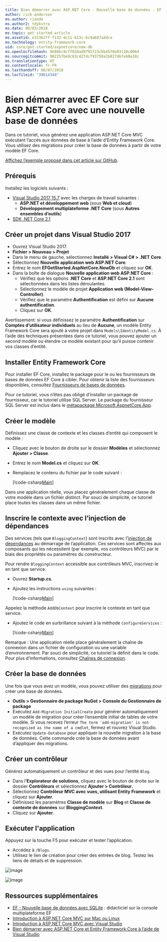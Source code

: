 ```yaml
---
title: Bien démarrer avec ASP.NET Core - Nouvelle base de données - EF Core
author: rick-anderson
ms.author: riande
ms.author2: tdykstra
ms.date: 08/03/2018
ms.topic: get-started-article
ms.assetid: e153627f-f132-4c11-b13c-6c9a607addce
ms.technology: entity-framework-core
uid: core/get-started/aspnetcore/new-db
ms.openlocfilehash: 9e86bc9cff028ad9791f23cbb45f0a93110c0064
ms.sourcegitcommit: 902257be9c63c427dc793750a2b827d6feb8e38c
ms.translationtype: HT
ms.contentlocale: fr-FR
ms.lasthandoff: 08/07/2018
ms.locfileid: "39614348"
---
```

# <a name="getting-started-with-ef-core-on-aspnet-core-with-a-new-database"></a>Bien démarrer avec EF Core sur ASP.NET Core avec une nouvelle base de données

Dans ce tutoriel, vous générez une application ASP.NET Core MVC exécutant l’accès aux données de base à l’aide d’Entity Framework Core. Vous utilisez des migrations pour créer la base de données à partir de votre modèle EF Core.

[Affichez l’exemple proposé dans cet article sur GitHub](https://github.com/aspnet/EntityFramework.Docs/tree/master/samples/core/GetStarted/AspNetCore/EFGetStarted.AspNetCore.NewDb).

## <a name="prerequisites"></a>Prérequis

Installez les logiciels suivants :

* [Visual Studio 2017 15.7](https://www.visualstudio.com/downloads/) avec les charges de travail suivantes :
  * **ASP.NET et développement web** (sous **Web et cloud**)
  * **Développement multiplateforme .NET Core** (sous **Autres ensembles d’outils**)
* [SDK .NET Core 2.1](https://www.microsoft.com/net/download/core)

## <a name="create-a-new-project-in-visual-studio-2017"></a>Créer un projet dans Visual Studio 2017

* Ouvrez Visual Studio 2017.
* **Fichier > Nouveau > Projet**
* Dans le menu de gauche, sélectionnez **Installé > Visual C# > .NET Core**.
* Sélectionnez **Nouvelle application web ASP.NET Core**.
* Entrez le nom **EFGetStarted.AspNetCore.NewDb** et cliquez sur **OK**.
* Dans la boîte de dialogue **Nouvelle application web ASP.NET Core** :
  * Vérifiez que les options **.NET Core** et **ASP.NET Core 2.1** sont sélectionnées dans les listes déroulantes.
  * Sélectionnez le modèle de projet **Application web (Model-View-Controller)**.
  * Vérifiez que le paramètre **Authentification** est défini sur **Aucune authentification**.
  * Cliquez sur **OK**.

Avertissement: si vous définissez le paramètre **Authentification** sur **Comptes d’utilisateur individuels** au lieu de **Aucune**, un modèle Entity Framework Core sera ajouté à votre projet dans `Models\IdentityModel.cs`. À l’aide des techniques présentées dans ce tutoriel, vous pouvez ajouter un second modèle ou étendre ce modèle existant pour qu’il puisse contenir vos classes d’entité.

## <a name="install-entity-framework-core"></a>Installer Entity Framework Core

Pour installer EF Core, installez le package pour le ou les fournisseurs de bases de données EF Core à cibler. Pour obtenir la liste des fournisseurs disponibles, consultez [Fournisseurs de bases de données](../../providers/index.md). 

Pour ce tutoriel, vous n’êtes pas obligé d’installer un package de fournisseur, car le tutoriel utilise SQL Server. Le package du fournisseur SQL Server est inclus dans le [métapackage Microsoft.AspnetCore.App](https://docs.microsoft.com/en-us/aspnet/core/fundamentals/metapackage-app?view=aspnetcore-2.1).

## <a name="create-the-model"></a>Créer le modèle

Définissez une classe de contexte et les classes d’entité qui composent le modèle :

* Cliquez avec le bouton de droite sur le dossier **Modèles** et sélectionnez **Ajouter > Classe**.
* Entrez le nom **Model.cs** et cliquez sur **OK**.
* Remplacez le contenu du fichier par le code suivant :

  [!code-csharp[Main](../../../../samples/core/GetStarted/AspNetCore/EFGetStarted.AspNetCore.NewDb/Models/Model.cs)]

Dans une application réelle, vous placez généralement chaque classe de votre modèle dans un fichier distinct. Par souci de simplicité, ce tutoriel place toutes les classes dans un même fichier.

## <a name="register-your-context-with-dependency-injection"></a>Inscrire le contexte avec l’injection de dépendances

Des services (tels que `BloggingContext`) sont inscrits avec l’[injection de dépendances](http://docs.asp.net/en/latest/fundamentals/dependency-injection.html) au démarrage de l’application. Ces services sont affectés aux composants qui les nécessitent (par exemple, vos contrôleurs MVC) par le biais des propriétés ou paramètres du constructeur.

Pour rendre `BloggingContext` accessible aux contrôleurs MVC, inscrivez-le en tant que service.

* Ouvrez **Startup.cs**.
* Ajoutez les instructions `using` suivantes :

  [!code-csharp[Main](../../../../samples/core/GetStarted/AspNetCore/EFGetStarted.AspNetCore.NewDb/Startup.cs#AddedUsings)]

Appelez la méthode `AddDbContext` pour inscrire le contexte en tant que service.

* Ajoutez le code en surbrillance suivant à la méthode `ConfigureServices` :

  [!code-csharp[Main](../../../../samples/core/GetStarted/AspNetCore/EFGetStarted.AspNetCore.NewDb/Startup.cs?name=ConfigureServices&highlight=13-14)]

Remarque : Une application réelle place généralement la chaîne de connexion dans un fichier de configuration ou une variable d’environnement. Par souci de simplicité, ce tutoriel la définit dans le code. Pour plus d’informations, consultez [Chaînes de connexion](../../miscellaneous/connection-strings.md).

## <a name="create-the-database"></a>Créer la base de données

Une fois que vous avez un modèle, vous pouvez utiliser des [migrations](https://docs.microsoft.com/aspnet/core/data/ef-mvc/migrations#introduction-to-migrations) pour créer une base de données.

* **Outils > Gestionnaire de package NuGet > Console du Gestionnaire de package**
* Exécutez `Add-Migration InitialCreate` pour générer automatiquement un modèle de migration pour créer l’ensemble initial de tables de votre modèle. Si vous recevez l’erreur `The term 'add-migration' is not recognized as the name of a cmdlet`, fermez et rouvrez Visual Studio.
* Exécutez `Update-Database` pour appliquer la nouvelle migration à la base de données. Cette commande crée la base de données avant d’appliquer des migrations.

## <a name="create-a-controller"></a>Créer un contrôleur

Générez automatiquement un contrôleur et des vues pour l’entité `Blog`.

* Dans l’**Explorateur de solutions**, cliquez avec le bouton de droite sur le dossier **Contrôleurs** et sélectionnez **Ajouter > Contrôleur**.
* Sélectionnez **Contrôleur MVC avec vues, utilisant Entity Framework** et cliquez sur **Ajouter**.
* Définissez les paramètres **Classe de modèle** sur **Blog** et **Classe de contexte de données** sur **BloggingContext**.
* Cliquez sur **Ajouter**.


## <a name="run-the-application"></a>Exécuter l'application

Appuyez sur la touche F5 pour exécuter et tester l’application.

* Accédez à `/Blogs`.
* Utilisez le lien de création pour créer des entrées de blog. Testez les liens de détails et de suppression.

![image](_static/create.png)

![image](_static/index-new-db.png)

## <a name="additional-resources"></a>Ressources supplémentaires

* [EF - Nouvelle base de données avec SQLite](xref:core/get-started/netcore/new-db-sqlite) : didacticiel sur la console multiplateforme EF
* [Introduction à ASP.NET Core MVC sur Mac ou Linux](https://docs.microsoft.com/aspnet/core/tutorials/first-mvc-app-xplat/index)
* [Introduction à ASP.NET Core MVC avec Visual Studio](https://docs.microsoft.com/aspnet/core/tutorials/first-mvc-app/index)
* [Bien démarrer avec ASP.NET Core et Entity Framework Core à l’aide de Visual Studio](https://docs.microsoft.com/aspnet/core/data/ef-mvc/index)
